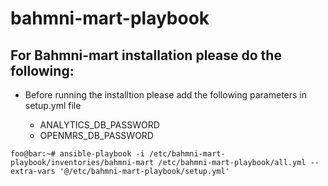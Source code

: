 # bahmni-mart-playbook

## For Bahmni-mart installation please do the following:

* Before running the installtion please add the following parameters in setup.yml file

  * ANALYTICS_DB_PASSWORD
  * OPENMRS_DB_PASSWORD
  
  
```foo@bar:~# ansible-playbook -i /etc/bahmni-mart-playbook/inventories/bahmni-mart /etc/bahmni-mart-playbook/all.yml --extra-vars '@/etc/bahmni-mart-playbook/setup.yml'```
